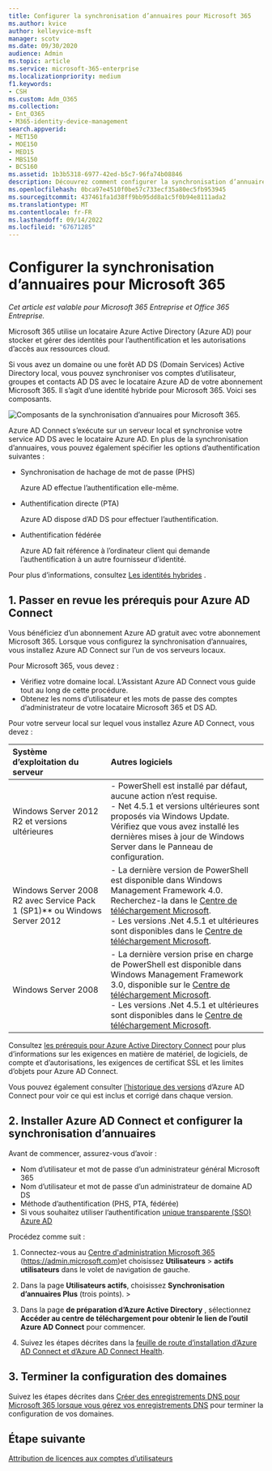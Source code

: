 ```yaml
---
title: Configurer la synchronisation d’annuaires pour Microsoft 365
ms.author: kvice
author: kelleyvice-msft
manager: scotv
ms.date: 09/30/2020
audience: Admin
ms.topic: article
ms.service: microsoft-365-enterprise
ms.localizationpriority: medium
f1.keywords:
- CSH
ms.custom: Adm_O365
ms.collection:
- Ent_O365
- M365-identity-device-management
search.appverid:
- MET150
- MOE150
- MED15
- MBS150
- BCS160
ms.assetid: 1b3b5318-6977-42ed-b5c7-96fa74b08846
description: Découvrez comment configurer la synchronisation d’annuaires entre Microsoft 365 et votre Active Directory local.
ms.openlocfilehash: 0bca97e4510f0be57c733ecf35a80ec5fb953945
ms.sourcegitcommit: 437461fa1d38ff9bb95dd8a1c5f0b94e8111ada2
ms.translationtype: MT
ms.contentlocale: fr-FR
ms.lasthandoff: 09/14/2022
ms.locfileid: "67671285"
---
```

# <a name="set-up-directory-synchronization-for-microsoft-365"></a>Configurer la synchronisation d’annuaires pour Microsoft 365

*Cet article est valable pour Microsoft 365 Entreprise et Office 365 Entreprise.*

Microsoft 365 utilise un locataire Azure Active Directory (Azure AD) pour stocker et gérer des identités pour l’authentification et les autorisations d’accès aux ressources cloud. 

Si vous avez un domaine ou une forêt AD DS (Domain Services) Active Directory local, vous pouvez synchroniser vos comptes d’utilisateur, groupes et contacts AD DS avec le locataire Azure AD de votre abonnement Microsoft 365. Il s’agit d’une identité hybride pour Microsoft 365. Voici ses composants.

![Composants de la synchronisation d’annuaires pour Microsoft 365.](../media/about-microsoft-365-identity/hybrid-identity.png)

Azure AD Connect s’exécute sur un serveur local et synchronise votre service AD DS avec le locataire Azure AD. En plus de la synchronisation d’annuaires, vous pouvez également spécifier les options d’authentification suivantes :

- Synchronisation de hachage de mot de passe (PHS)

  Azure AD effectue l’authentification elle-même.

- Authentification directe (PTA)

  Azure AD dispose d’AD DS pour effectuer l’authentification.

- Authentification fédérée

  Azure AD fait référence à l’ordinateur client qui demande l’authentification à un autre fournisseur d’identité.

Pour plus d’informations, consultez [Les identités hybrides](plan-for-directory-synchronization.md) .
  
## <a name="1-review-prerequisites-for-azure-ad-connect"></a>1. Passer en revue les prérequis pour Azure AD Connect

Vous bénéficiez d’un abonnement Azure AD gratuit avec votre abonnement Microsoft 365. Lorsque vous configurez la synchronisation d’annuaires, vous installez Azure AD Connect sur l’un de vos serveurs locaux.
  
Pour Microsoft 365, vous devez :
  
- Vérifiez votre domaine local. L’Assistant Azure AD Connect vous guide tout au long de cette procédure.
- Obtenez les noms d’utilisateur et les mots de passe des comptes d’administrateur de votre locataire Microsoft 365 et DS AD.

Pour votre serveur local sur lequel vous installez Azure AD Connect, vous devez :
  
|**Système d’exploitation du serveur**|**Autres logiciels**|
|:-----|:-----|
|Windows Server 2012 R2 et versions ultérieures | - PowerShell est installé par défaut, aucune action n’est requise.  <br> - Net 4.5.1 et versions ultérieures sont proposés via Windows Update. Vérifiez que vous avez installé les dernières mises à jour de Windows Server dans le Panneau de configuration. |
|Windows Server 2008 R2 avec Service Pack 1 (SP1)** ou Windows Server 2012 | - La dernière version de PowerShell est disponible dans Windows Management Framework 4.0. Recherchez-la dans le [Centre de téléchargement Microsoft](https://go.microsoft.com/fwlink/p/?LinkId=717996).  <br> - Les versions .Net 4.5.1 et ultérieures sont disponibles dans le [Centre de téléchargement Microsoft](https://go.microsoft.com/fwlink/p/?LinkId=717996). |
|Windows Server 2008 | - La dernière version prise en charge de PowerShell est disponible dans Windows Management Framework 3.0, disponible sur le [Centre de téléchargement Microsoft](https://go.microsoft.com/fwlink/p/?LinkId=717996).  <br> - Les versions .Net 4.5.1 et ultérieures sont disponibles dans le [Centre de téléchargement Microsoft](https://go.microsoft.com/fwlink/p/?LinkId=717996). |

Consultez [les prérequis pour Azure Active Directory Connect](/azure/active-directory/hybrid/how-to-connect-install-prerequisites) pour plus d’informations sur les exigences en matière de matériel, de logiciels, de compte et d’autorisations, les exigences de certificat SSL et les limites d’objets pour Azure AD Connect.
  
Vous pouvez également consulter [l’historique des versions](/azure/active-directory/hybrid/reference-connect-version-history) d’Azure AD Connect pour voir ce qui est inclus et corrigé dans chaque version.

## <a name="2-install-azure-ad-connect-and-configure-directory-synchronization"></a>2. Installer Azure AD Connect et configurer la synchronisation d’annuaires

Avant de commencer, assurez-vous d’avoir :

- Nom d’utilisateur et mot de passe d’un administrateur général Microsoft 365
- Nom d’utilisateur et mot de passe d’un administrateur de domaine AD DS
- Méthode d’authentification (PHS, PTA, fédérée)
- Si vous souhaitez utiliser l’authentification [unique transparente (SSO) Azure AD](/azure/active-directory/hybrid/how-to-connect-sso)

Procédez comme suit :

1. Connectez-vous au [Centre d'administration Microsoft 365](https://admin.microsoft.com) (https://admin.microsoft.com)et choisissez **Utilisateurs** \> **actifs utilisateurs** dans le volet de navigation de gauche.
2. Dans la page **Utilisateurs actifs**, choisissez **Synchronisation d’annuaires Plus** (trois points). \> 
  
3. Dans la page **de préparation d’Azure Active Directory** , sélectionnez **Accéder au centre de téléchargement pour obtenir le lien de l’outil Azure AD Connect** pour commencer. 
4. Suivez les étapes décrites dans la [feuille de route d’installation d’Azure AD Connect et d’Azure AD Connect Health](/azure/active-directory/hybrid/how-to-connect-install-roadmap).

## <a name="3-finish-setting-up-domains"></a>3. Terminer la configuration des domaines

Suivez les étapes décrites dans [Créer des enregistrements DNS pour Microsoft 365 lorsque vous gérez vos enregistrements DNS](/office365/admin/get-help-with-domains/create-dns-records-at-any-dns-hosting-provider) pour terminer la configuration de vos domaines.

## <a name="next-step"></a>Étape suivante

[Attribution de licences aux comptes d’utilisateurs](assign-licenses-to-user-accounts.md)
